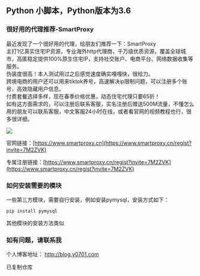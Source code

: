 ## Python 小脚本，Python版本为3.6

### 很好用的代理推荐-SmartProxy

最近发现了一个很好用的代理，给朋友们推荐一下：SmartProxy  
主打1亿真实住宅IP资源，专业海外http代理商，千万级优质资源，覆盖全球城市，高匿稳定提供100%原生住宅IP，支持社交账户、电商平台、网络数据收集等服务。  
伪装度很高！本人测试用过之后感觉速度确实嘎嘎快，很给力。  
跨境电商的用户还可以用来tiktok养号，高速解决ip限制问题，可以注册多个账号，高效隐藏用户信息。  
付费套餐选择多样，现在春季价格优惠，动态住宅代理只要65折！  
如有这方面需求的，可以注册后联系客服，实名注册后赠送500M流量，不懂怎么用的朋友可以联系客服，中文客服24小时在线，或者看官网的视频教程也行，很多很详细。

![](https://image-static.segmentfault.com/131/930/131930173-642ad4d42b5dc_fix732)

官网链接：[https://www.smartproxy.cn](https://www.smartproxy.cn/regist?invite=7M2ZVK)

专属注册链接：[https://www.smartproxy.cn/regist?invite=7M2ZVK](https://www.smartproxy.cn/regist?invite=7M2ZVK)

### 如何安装需要的模块

一些第三方模块，需要自行安装，例如安装pymysql，安装方式如下：

```
pip install pymysql
```

其他模块的安装方法类似

### 如有问题，请联系我

个人博客地址： http://blog.y0701.com

已复制仓库
